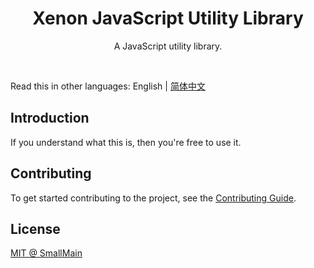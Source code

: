<!-- 名字 -->
<h1 align="center">Xenon JavaScript Utility Library</h1>
<!-- 描述 -->
<p align="center">A JavaScript utility library.</p>
<br/>

Read this in other languages: English | [简体中文](./README_zh-CN.md)

## Introduction

If you understand what this is, then you're free to use it.

## Contributing

To get started contributing to the project, see the [Contributing Guide](./CONTRIBUTING.md).

## License

[MIT @ SmallMain](./LICENSE)
